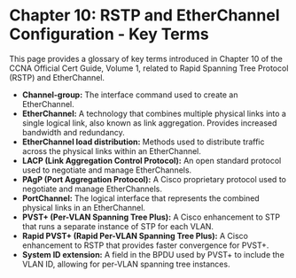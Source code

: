 # Chapter 10: RSTP and EtherChannel Configuration - Key Terms

This page provides a glossary of key terms introduced in Chapter 10 of the CCNA Official Cert Guide, Volume 1, related to Rapid Spanning Tree Protocol (RSTP) and EtherChannel.

* **Channel-group:** The interface command used to create an EtherChannel.
* **EtherChannel:** A technology that combines multiple physical links into a single logical link, also known as link aggregation.  Provides increased bandwidth and redundancy.
* **EtherChannel load distribution:**  Methods used to distribute traffic across the physical links within an EtherChannel.
* **LACP (Link Aggregation Control Protocol):** An open standard protocol used to negotiate and manage EtherChannels.
* **PAgP (Port Aggregation Protocol):** A Cisco proprietary protocol used to negotiate and manage EtherChannels.
* **PortChannel:** The logical interface that represents the combined physical links in an EtherChannel.
* **PVST+ (Per-VLAN Spanning Tree Plus):** A Cisco enhancement to STP that runs a separate instance of STP for each VLAN.
* **Rapid PVST+ (Rapid Per-VLAN Spanning Tree Plus):** A Cisco enhancement to RSTP that provides faster convergence for PVST+.
* **System ID extension:** A field in the BPDU used by PVST+ to include the VLAN ID, allowing for per-VLAN spanning tree instances.
